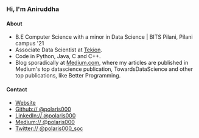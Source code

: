 ### Hi, I'm Aniruddha

#### About
- B.E Computer Science with a minor in Data Science | BITS Pilani, Pilani campus '21
- Associate Data Scientist at [Tekion](https://tekion.com/).
- Code in Python, Java, C and C++.
- Blog sporadically at [Medium.com](https://polaris000.medium.com/), where my articles are published in Medium's top datascience publication, TowardsDataScience and other top publications, like Better Programming.

#### Contact
- [Website](https://polaris000.github.io)  
- [Github:// @polaris000](https://github.com/polaris000)  
- [LinkedIn:// @polaris000](https://www.linkedin.com/in/polaris000)  
- [Medium:// @polaris000](https://polaris000.medium.com/)  
- [Twitter:// @polaris000\_soc](https://twitter.com/polaris000_soc)    
  
